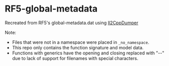 # RF5-global-metadata
Recreated from RF5's global-metadata.dat using [Il2CppDumper](https://github.com/Perfare/Il2CppDumper/)

Note:

- Files that were not in a namespace were placed in ``_no_namespace``.
- This repo only contains the function signature and model data. 
- Functions with generics have the opening and closing replaced with "--" due to lack of support for filenames with special characters.
